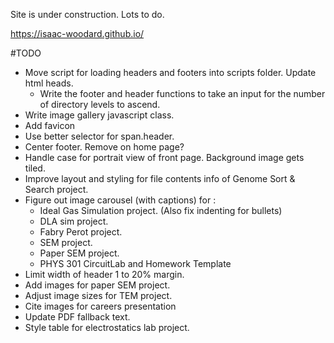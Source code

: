 Site is under construction. Lots to do.

https://isaac-woodard.github.io/

#TODO
- Move script for loading headers and footers into scripts folder. Update html heads.
  - Write the footer and header functions to take an input for the number of directory levels to ascend.
- Write image gallery javascript class.
- Add favicon
- Use better selector for span.header.
- Center footer. Remove on home page?
- Handle case for portrait view of front page. Background image gets tiled.
- Improve layout and styling for file contents info of Genome Sort & Search project.
- Figure out image carousel (with captions) for :
  - Ideal Gas Simulation project. (Also fix indenting for bullets)
  - DLA sim project.
  - Fabry Perot project.
  - SEM project.
  - Paper SEM project.
  - PHYS 301 CircuitLab and Homework Template
- Limit width of header 1 to 20% margin.
- Add images for paper SEM project.
- Adjust image sizes for TEM project.
- Cite images for careers presentation
- Update PDF fallback text.
- Style table for electrostatics lab project.